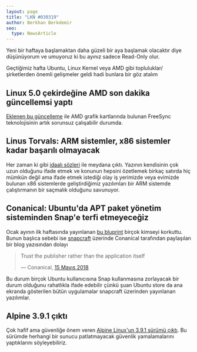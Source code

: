 ```yaml
---
layout: page
title: "LKN #030319"
author: Berkhan Berkdemir
seo:
  type: NewsArticle
---
```


Yeni bir haftaya başlamaktan daha güzeli bir aya başlamak olacaktır diye
düşünüyorum ve umuyoruz ki bu ayınız sadece Read-Only olur.

Geçtiğimiz hafta Ubuntu, Linux Kernel veya AMD gibi topluluklar/şirketlerden
önemli gelişmeler geldi hadi bunlara bir göz atalım

## Linux 5.0 çekirdeğine AMD son dakika güncellemsi yaptı

[Eklenen bu güncelleme][son-dakika-amd-nin-linux-guncellemesi] ile AMD grafik
kartlarında bulunan FreeSync teknolojisinin artık sorunsuz çalışabilir durumda.

## Linus Torvals: ARM sistemler, x86 sistemler kadar başarılı olmayacak

Her zaman ki gibi [idaalı sözleri][linux-torvalds-in-arm-ve-x86-hakkinda-ki-yazisi]
ile meydana çıktı. Yazının kendisinin çok uzun olduğunu ifade etmek ve konunun
hepsini özetlemek birkaç satırda hiç mümkün değil ama ifade etmek istediği olay
iş yerimizde veya evimizde bulunan x86 sistemlerde geliştirdiğimiz yazılımları
bir ARM sistemde çalıştırmanın bir saçmalık olduğunu savunuyor.

## Conanical: Ubuntu'da APT paket yönetim sisteminden Snap'e terfi etmeyeceğiz

Ocak ayının ilk haftasında yayınlanan [bu bluprint](blueprints-launchpad-apt-to-snap)
birçok kimseyi korkuttu. Bunun başlıca sebebi ise [snapcraft](snapcraft-io)
üzerinde Conanical tarafından paylaşılan bir blog yazısından dolayı

> Trust the publisher rather than the application itself
>
> &mdash; Conanical, [15 Mayıs 2018][trust-and-security-in-the-snap-store]

Bu durum birçok Ubuntu kullanıcısına Snap kullanmasına zorlayacak bir durum
olduğunu rahatlıkla ifade edebilir çünkü şuan Ubuntu store da ana ekranda
gösterilen bütün uygulamalar snapcraft üzerinden yayınlanan yazılımlar.

## Alpine 3.9.1 çıktı

Çok hafif ama güvenliğe önem veren [Alpine Linux'un 3.9.1 sürümü çıktı][alpine-linux-3-9-1-surumu-cikti].
Bu sürümde herhangi bir sunucu patlatmayacak güvenlik yamalamalarını
yaptıklarını söyleyebiliriz.

[son-dakika-amd-nin-linux-guncellemesi]: https://lists.freedesktop.org/archives/dri-devel/2019-February/208820.html

[linux-torvalds-in-arm-ve-x86-hakkinda-ki-yazisi]: https://www.realworldtech.com/forum/?threadid=183440&curpostid=183486

[blueprints-launchpad-apt-to-snap]: https://blueprints.launchpad.net/ubuntu/+spec/package-management-default-snap
[snapcraft-io]: https://snapcraft.io
[trust-and-security-in-the-snap-store]: https://snapcraft.io/blog/trust-and-security-in-the-snap-store

[alpine-linux-3-9-1-surumu-cikti]: https://www.alpinelinux.org/posts/Alpine-3.9.1-released.html
